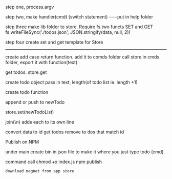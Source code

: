 step one, process.argv

step two, make handler(cmd) (switch statement) ----put in help folder

step three make lib folder to store.  Require fs
  two functs SET and GET
    fs.writeFileSync('./todos.json', JSON.stringify(data, null, 2))

step four create set and get template for Store

--------------------------------------------------------------------------------------------

create add case return function.  add it to comds folder
call store in cmds folder, export it with function(text)

get todos.  store.get

create todo object pass in text, length(of todo list ie. length +1)

create todo function

append or push to newTodo

store.set(newTodoList)


join(\n) adds each to its own line


convert data to id
get todos
remove to dos that match id

Publish on NPM

under main create bin in json file to make it where you just type todo (cmd)

command call chmod +x index.js
npm publish










    download magnet from app store
